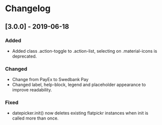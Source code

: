 # Changelog

## [3.0.0] - 2019-06-18

### Added

- Added class .action-toggle to .action-list, selecting on .material-icons is deprecated.

### Changed

- Change from PayEx to Swedbank Pay
- Changed label, help-block, legend and placeholder appearance to improve readability.

### Fixed

- datepicker.init() now deletes existing flatpickr instances when init is called more than once.

